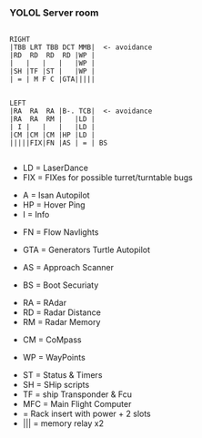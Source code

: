 

### YOLOL Server room





```

RIGHT
|TBB LRT TBB DCT MMB|  <- avoidance
|RD  RD  RD  RD |WP |
|   |   |   |   |WP |
|SH |TF |ST |   |WP |
| = | M F C |GTA|||||
                     

LEFT                     
|RA  RA  RA |B-. TCB|  <- avoidance
|RA  RA  RM |   |LD |
| I |   |   |   |LD |
|CM |CM |CM |HP |LD |
|||||FIX|FN |AS | = | BS


````

* LD = LaserDance
* FIX = FIXes for possible turret/turntable bugs
- A = Isan Autopilot
- HP = Hover Ping
- I = Info
* FN = Flow Navlights
- GTA = Generators Turtle Autopilot
* AS = Approach Scanner
- BS = Boot Securiaty
* RA = RAdar
* RD = Radar Distance
* RM = Radar Memory
- CM = CoMpass
* WP = WayPoints
- ST = Status & Timers
- SH = SHip scripts
- TF = ship Transponder & Fcu 
- MFC = Main Flight Computer
- = Rack insert with power + 2 slots
- ||| = memory relay x2
